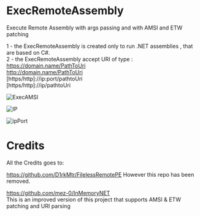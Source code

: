 # ExecRemoteAssembly
Execute Remote Assembly with args passing and with AMSI and ETW patching  

1 - the ExecRemoteAssembly is created only to run .NET assemblies , that are based on C#.  
2 - the ExecRemoteAssembly accept URI of type :    
https://domain.name/PathToUri  
http://domain.name/PathToUri  
[https/http]://ip:port/pathtoUri  
[https/http]://ip/pathtoUri   

![ExecAMSI](https://user-images.githubusercontent.com/110354855/190879568-2f8587a6-59f8-4d4f-8954-cbeea472c5e2.png)

![IP](https://user-images.githubusercontent.com/110354855/198319100-a1235ba4-e761-4805-b169-4a880e39faa5.png)

![ipPort](https://user-images.githubusercontent.com/110354855/198319234-132c214a-2863-4a7e-9906-a7409d11b3d9.png)


# Credits
All the Credits goes to:  

https://github.com/D1rkMtr/FilelessRemotePE
However this repo has been removed.

https://github.com/mez-0/InMemoryNET  
This is an improved version of this project that supports AMSI & ETW patching and URI parsing
